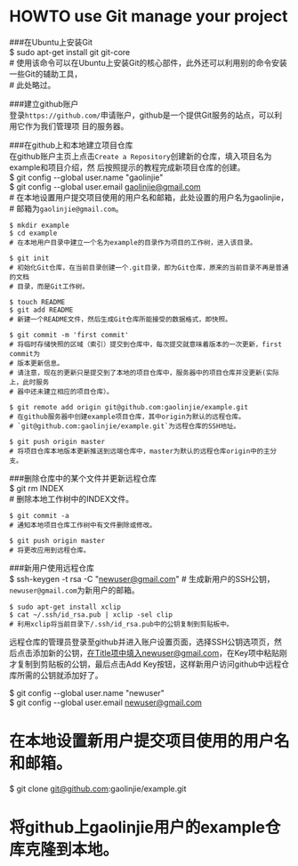 HOWTO use Git manage your project  
=================================  
  
  
###在Ubuntu上安装Git  
    $ sudo apt-get install git git-core  
    # 使用该命令可以在Ubuntu上安装Git的核心部件，此外还可以利用别的命令安装一些Git的辅助工具，  
    # 此处略过。  
    
###建立github账户    
登录`https://github.com/`申请账户，github是一个提供Git服务的站点，可以利用它作为我们管理项
目的服务器。  
   
###在github上和本地建立项目仓库     
在github账户主页上点击`Create a Repository`创建新的仓库，填入项目名为example和项目介绍，然
后按照提示的教程完成新项目仓库的创建。  
    $ git config --global user.name "gaolinjie"  
    $ git config --global user.email gaolinjie@gmail.com  
    # 在本地设置用户提交项目使用的用户名和邮箱，此处设置的用户名为gaolinjie，  
    # 邮箱为`gaolinjie@gmail.com`。  
  
    $ mkdir example  
    $ cd example  
    # 在本地用户目录中建立一个名为example的目录作为项目的工作树，进入该目录。  

    $ git init  
    # 初始化Git仓库，在当前目录创建一个.git目录，即为Git仓库，原来的当前目录不再是普通的文档  
    # 目录，而是Git工作树。  

    $ touch README  
    $ git add README  
    # 新建一个README文件，然后生成Git仓库所能接受的数据格式，即快照。  
  
    $ git commit -m 'first commit'  
    # 将临时存储快照的区域（索引）提交到仓库中，每次提交就意味着版本的一次更新，first commit为    
    # 版本更新信息。  
    # 请注意，现在的更新只是提交到了本地的项目仓库中，服务器中的项目仓库并没更新(实际上，此时服务  
    # 器中还未建立相应的项目仓库）。  
  
    $ git remote add origin git@github.com:gaolinjie/example.git  
    # 在github服务器中创建example项目仓库，其中origin为默认的远程仓库。  
    # `git@github.com:gaolinjie/example.git`为远程仓库的SSH地址。  
  
    $ git push origin master  
    # 将项目仓库本地版本更新推送到远端仓库中，master为默认的远程仓库origin中的主分支。  
  
###删除仓库中的某个文件并更新远程仓库  
    $ git rm INDEX  
    # 删除本地工作树中的INDEX文件。  
  
    $ git commit -a  
    # 通知本地项目仓库工作树中有文件删除或修改。  
  
    $ git push origin master  
    # 将更改应用到远程仓库。  
  
###新用户使用远程仓库  
    $ ssh-keygen -t rsa -C "newuser@gmail.com"
    # 生成新用户的SSH公钥，`newuser@gmail.com`为新用户的邮箱。
  
    $ sudo apt-get install xclip  
    $ cat ~/.ssh/id_rsa.pub | xclip -sel clip  
    # 利用xclip将当前目录下/.ssh/id_rsa.pub中的公钥复制到剪贴板中。  
  
远程仓库的管理员登录至github并进入账户设置页面，选择SSH公钥选项页，然后点击添加新的公钥，在Title项中填入newuser@gmail.com，在Key项中粘贴刚才复制到剪贴板的公钥，最后点击Add Key按钮，这样新用户访问github中远程仓库所需的公钥就添加好了。  
  
   $ git config --global user.name "newuser"  
   $ git config --global user.email newuser@gmail.com  
   # 在本地设置新用户提交项目使用的用户名和邮箱。
  
   $ git clone git@github.com:gaolinjie/example.git
   # 将github上gaolinjie用户的example仓库克隆到本地。






